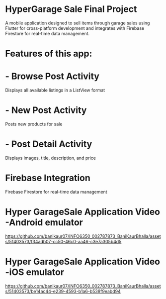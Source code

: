 # HyperGarage Sale Final Project

A mobile application designed to sell items through garage sales using Flutter for cross-platform development and integrates with Firebase Firestore for real-time data management.

# Features of this app:
# - Browse Post Activity
Displays all available listings in a ListView format
# - New Post Activity
Posts new products for sale
# - Post Detail Activity
Displays images, title, description, and price

# Firebase Integration

Firebase Firestore for real-time data management


# Hyper GarageSale Application Video -Android emulator

https://github.com/banikaur07/INFO6350_002787873_BaniKaurBhalla/assets/51403573/f34adb07-cc50-46c0-aa46-c3e7a305b4d5



# Hyper GarageSale Application Video -iOS emulator


https://github.com/banikaur07/INFO6350_002787873_BaniKaurBhalla/assets/51403573/be14ac44-e239-4593-b1a6-b538f9eabd94




